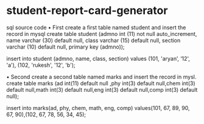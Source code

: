 # student-report-card-generator


sql source code
•	First create a first  table named student and insert the record in mysql
create table student (admno int (11) not null auto_increment, name varchar (30) default null, class varchar (15) default null, section varchar (10) default null, primary key (admno));

insert into student (admno, name, class, section) values (101, 'aryan’, ‘12', 'a'), (102, 'rukesh', '12', 'b');


•	Second create a second table named marks and insert the record in mysl.
create table marks (ad int(11)    default null ,phy int(3) default null,chem int(3) default null,math int(3) default null,eng int(3) default null,comp int(3) default null);

insert into marks(ad,   phy, chem, math, eng, comp) values(101,  67, 89, 90, 67, 90),(102, 67, 78, 56, 34, 45);

